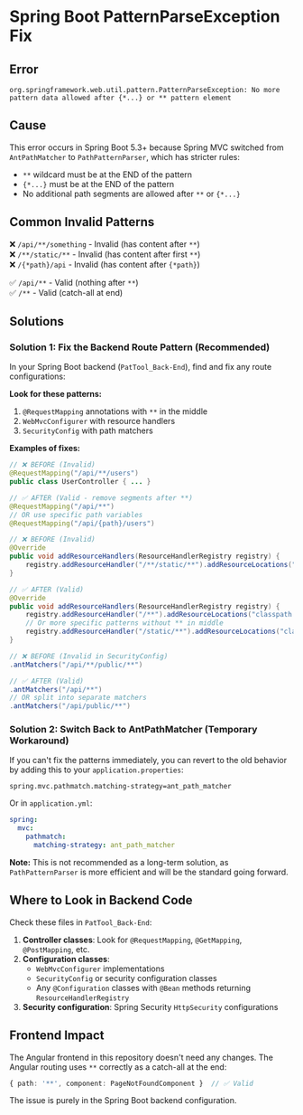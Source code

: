 # Spring Boot PatternParseException Fix

## Error
```
org.springframework.web.util.pattern.PatternParseException: No more pattern data allowed after {*...} or ** pattern element
```

## Cause
This error occurs in Spring Boot 5.3+ because Spring MVC switched from `AntPathMatcher` to `PathPatternParser`, which has stricter rules:
- `**` wildcard must be at the END of the pattern
- `{*...}` must be at the END of the pattern
- No additional path segments are allowed after `**` or `{*...}`

## Common Invalid Patterns
❌ `/api/**/something` - Invalid (has content after `**`)  
❌ `/**/static/**` - Invalid (has content after first `**`)  
❌ `/{*path}/api` - Invalid (has content after `{*path}`)  

✅ `/api/**` - Valid (nothing after `**`)  
✅ `/**` - Valid (catch-all at end)  

## Solutions

### Solution 1: Fix the Backend Route Pattern (Recommended)

In your Spring Boot backend (`PatTool_Back-End`), find and fix any route configurations:

**Look for these patterns:**
1. `@RequestMapping` annotations with `**` in the middle
2. `WebMvcConfigurer` with resource handlers
3. `SecurityConfig` with path matchers

**Examples of fixes:**

```java
// ❌ BEFORE (Invalid)
@RequestMapping("/api/**/users")
public class UserController { ... }

// ✅ AFTER (Valid - remove segments after **)
@RequestMapping("/api/**")
// OR use specific path variables
@RequestMapping("/api/{path}/users")
```

```java
// ❌ BEFORE (Invalid)
@Override
public void addResourceHandlers(ResourceHandlerRegistry registry) {
    registry.addResourceHandler("/**/static/**").addResourceLocations("classpath:/static/");
}

// ✅ AFTER (Valid)
@Override
public void addResourceHandlers(ResourceHandlerRegistry registry) {
    registry.addResourceHandler("/**").addResourceLocations("classpath:/static/");
    // Or more specific patterns without ** in middle
    registry.addResourceHandler("/static/**").addResourceLocations("classpath:/static/");
}
```

```java
// ❌ BEFORE (Invalid in SecurityConfig)
.antMatchers("/api/**/public/**")

// ✅ AFTER (Valid)
.antMatchers("/api/**")
// OR split into separate matchers
.antMatchers("/api/public/**")
```

### Solution 2: Switch Back to AntPathMatcher (Temporary Workaround)

If you can't fix the patterns immediately, you can revert to the old behavior by adding this to your `application.properties`:

```properties
spring.mvc.pathmatch.matching-strategy=ant_path_matcher
```

Or in `application.yml`:
```yaml
spring:
  mvc:
    pathmatch:
      matching-strategy: ant_path_matcher
```

**Note:** This is not recommended as a long-term solution, as `PathPatternParser` is more efficient and will be the standard going forward.

## Where to Look in Backend Code

Check these files in `PatTool_Back-End`:

1. **Controller classes**: Look for `@RequestMapping`, `@GetMapping`, `@PostMapping`, etc.
2. **Configuration classes**: 
   - `WebMvcConfigurer` implementations
   - `SecurityConfig` or security configuration classes
   - Any `@Configuration` classes with `@Bean` methods returning `ResourceHandlerRegistry`
3. **Security configuration**: Spring Security `HttpSecurity` configurations

## Frontend Impact

The Angular frontend in this repository doesn't need any changes. The Angular routing uses `**` correctly as a catch-all at the end:
```typescript
{ path: '**', component: PageNotFoundComponent }  // ✅ Valid
```

The issue is purely in the Spring Boot backend configuration.

